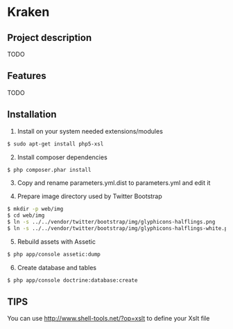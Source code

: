 Kraken
=================

Project description
-------------------

TODO

Features
--------

TODO

Installation
------------
1) Install on your system needed extensions/modules
```bash
$ sudo apt-get install php5-xsl
```

2) Install composer dependencies

```bash
$ php composer.phar install
```

3) Copy and rename parameters.yml.dist to parameters.yml and edit it

4) Prepare image directory used by Twitter Bootstrap

```bash
$ mkdir -p web/img
$ cd web/img
$ ln -s ../../vendor/twitter/bootstrap/img/glyphicons-halflings.png
$ ln -s ../../vendor/twitter/bootstrap/img/glyphicons-halflings-white.png
```

5) Rebuild assets with Assetic

```bash
$ php app/console assetic:dump
```

6) Create database and tables

```bash
$ php app/console doctrine:database:create
```


TIPS
----------
You can use http://www.shell-tools.net/?op=xslt to define your Xslt file